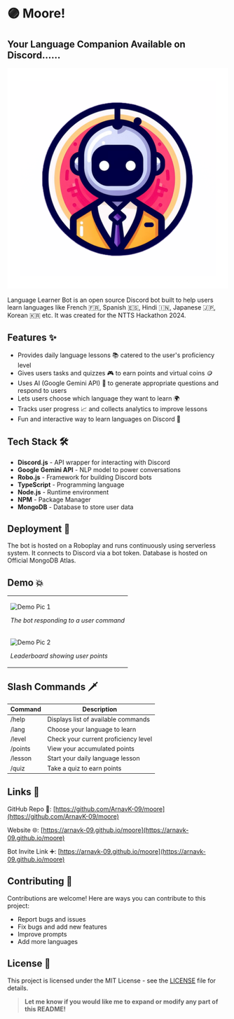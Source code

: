# 🟣 Moore!

## Your Language Companion Available on Discord......

<p align="center">
    <img width="600" src="https://raw.githubusercontent.com/ArnavK-09/moore/main/Logo.png" alt="Logo">
</p>

Language Learner Bot is an open source Discord bot built to help users learn languages like French 🇫🇷, Spanish 🇪🇸, Hindi 🇮🇳, Japanese 🇯🇵, Korean 🇰🇷 etc. It was created for the NTTS Hackathon 2024.

## Features ✨

- Provides daily language lessons 📚 catered to the user's proficiency level
- Gives users tasks and quizzes 🎮 to earn points and virtual coins 🪙
- Uses AI (Google Gemini API) 🧠 to generate appropriate questions and respond to users  
- Lets users choose which language they want to learn 🌍
- Tracks user progress 📈 and collects analytics to improve lessons
- Fun and interactive way to learn languages on Discord 🎉

## Tech Stack 🛠️

- **Discord.js** - API wrapper for interacting with Discord  
- **Google Gemini API** - NLP model to power conversations
- **Robo.js** - Framework for building Discord bots 
- **TypeScript** - Programming language
- **Node.js** - Runtime environment
- **NPM** - Package Manager
- **MongoDB** - Database to store user data

## Deployment 🚀

The bot is hosted on a Roboplay and runs continuously using serverless system. It connects to Discord via a bot token. Database is hosted on Official MongoDB Atlas.

## Demo 💥

<table>
<tr>
<td>
  
  ![Demo Pic 1](images/demo1.png)
  
  *The bot responding to a user command*
  
</td>
</tr>
<tr>
<td>

  ![Demo Pic 2](images/demo4.png) 
  
  *Leaderboard showing user points*
  
</td>
</tr>
</table>

## Slash Commands 🗡️

| Command | Description |
|-|-|  
| /help | Displays list of available commands |
| /lang | Choose your language to learn |
| /level | Check your current proficiency level |
| /points | View your accumulated points |
| /lesson | Start your daily language lesson |
| /quiz | Take a quiz to earn points |

## Links 🔗

GitHub Repo 📁: [https://github.com/ArnavK-09/moore](https://github.com/ArnavK-09/moore)

Website 🌐: [https://arnavk-09.github.io/moore](https://arnavk-09.github.io/moore)  

Bot Invite Link ➕: [https://arnavk-09.github.io/moore](https://arnavk-09.github.io/moore)

## Contributing 🤝

Contributions are welcome! Here are ways you can contribute to this project: 

- Report bugs and issues
- Fix bugs and add new features
- Improve prompts
- Add more languages


## License 📝

This project is licensed under the MIT License - see the [LICENSE](LICENSE) file for details.

> **Let me know if you would like me to expand or modify any part of this README!**
